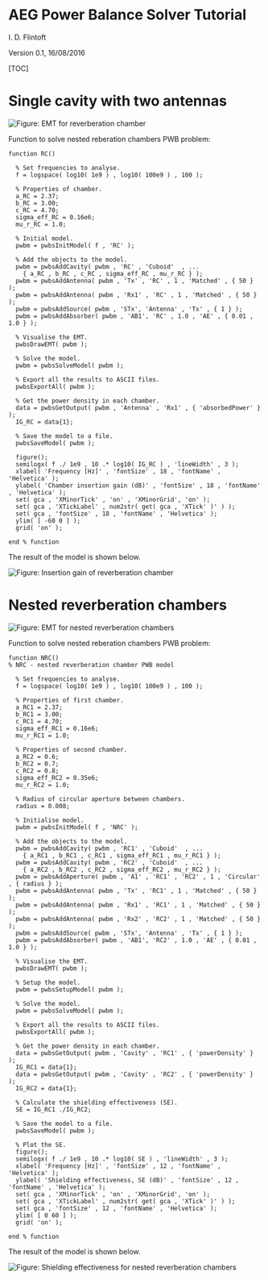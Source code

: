 # AEG Power Balance Solver Tutorial

I. D. Flintoft

Version 0.1, 16/08/2016

[TOC]

# Single cavity with two antennas

![Figure: EMT for reverberation chamber](../doc/figures/RC_EMT.png)

Function to solve nested reberation chambers PWB problem:

    function RC()

      % Set frequencies to analyse.
      f = logspace( log10( 1e9 ) , log10( 100e9 ) , 100 );

      % Properties of chamber.
      a_RC = 2.37;
      b_RC = 3.00;
      c_RC = 4.70;
      sigma_eff_RC = 0.16e6; 
      mu_r_RC = 1.0;

      % Initial model.
      pwbm = pwbsInitModel( f , 'RC' );
      
      % Add the objects to the model.
      pwbm = pwbsAddCavity( pwbm , 'RC' , 'Cuboid'  , ...
        { a_RC , b_RC , c_RC , sigma_eff_RC , mu_r_RC } );
      pwbm = pwbsAddAntenna( pwbm , 'Tx' , 'RC' , 1 , 'Matched' , { 50 } );
      pwbm = pwbsAddAntenna( pwbm , 'Rx1' , 'RC' , 1 , 'Matched' , { 50 } );
      pwbm = pwbsAddSource( pwbm , 'STx', 'Antenna' , 'Tx' , { 1 } );
      pwbm = pwbsAddAbsorber( pwbm , 'AB1', 'RC' , 1.0 , 'AE' , { 0.01 , 1.0 } );
   
      % Visualise the EMT.
      pwbsDrawEMT( pwbm );    
      
      % Solve the model.
      pwbm = pwbsSolveModel( pwbm );
         
      % Export all the results to ASCII files.
      pwbsExportAll( pwbm );
     
      % Get the power density in each chamber.
      data = pwbsGetOutput( pwbm , 'Antenna' , 'Rx1' , { 'absorbedPower' } );
      IG_RC = data{1};
       
      % Save the model to a file.
      pwbsSaveModel( pwbm );
      
      figure();
      semilogx( f ./ 1e9 , 10 .* log10( IG_RC ) , 'lineWidth' , 3 );
      xlabel( 'Frequency [Hz]' , 'fontSize' , 18 , 'fontName' , 'Helvetica' );
      ylabel( 'Chamber insertion gain (dB)' , 'fontSize' , 18 , 'fontName' , 'Helvetica' );
      set( gca , 'XMinorTick' , 'on' , 'XMinorGrid', 'on' );
      set( gca , 'XTickLabel' , num2str( get( gca , 'XTick' )' ) );
      set( gca , 'fontSize' , 18 , 'fontName' , 'Helvetica' );
      ylim( [ -60 0 ] );
      grid( 'on' );
      
    end % function

The result of the model is shown below.

![Figure: Insertion gain of reverberation chamber](../doc/figures/RC_IG.png)

# Nested reverberation chambers

![Figure: EMT for nested reverberation chambers](../doc/figures/NRC_EMT.png)

Function to solve nested reberation chambers PWB problem:

    function NRC()
    % NRC - nested reverberation chamber PWB model
    
      % Set frequencies to analyse.
      f = logspace( log10( 1e9 ) , log10( 100e9 ) , 100 );

      % Properties of first chamber.
      a_RC1 = 2.37;
      b_RC1 = 3.00;
      c_RC1 = 4.70;
      sigma_eff_RC1 = 0.16e6; 
      mu_r_RC1 = 1.0;

      % Properties of second chamber.
      a_RC2 = 0.6;
      b_RC2 = 0.7;
      c_RC2 = 0.8;
      sigma_eff_RC2 = 0.35e6;
      mu_r_RC2 = 1.0;
    
      % Radius of circular aperture between chambers.
      radius = 0.008;

      % Initialise model.
      pwbm = pwbsInitModel( f , 'NRC' );
      
      % Add the objects to the model.
      pwbm = pwbsAddCavity( pwbm , 'RC1' , 'Cuboid'  , ...
        { a_RC1 , b_RC1 , c_RC1 , sigma_eff_RC1 , mu_r_RC1 } );
      pwbm = pwbsAddCavity( pwbm , 'RC2' , 'Cuboid'  , ...
        { a_RC2 , b_RC2 , c_RC2 , sigma_eff_RC2 , mu_r_RC2 } );
      pwbm = pwbsAddAperture( pwbm , 'A1' , 'RC1' , 'RC2' , 1 , 'Circular' , { radius } );
      pwbm = pwbsAddAntenna( pwbm , 'Tx' , 'RC1' , 1 , 'Matched' , { 50 } );
      pwbm = pwbsAddAntenna( pwbm , 'Rx1' , 'RC1' , 1 , 'Matched' , { 50 } );
      pwbm = pwbsAddAntenna( pwbm , 'Rx2' , 'RC2' , 1 , 'Matched' , { 50 } );
      pwbm = pwbsAddSource( pwbm , 'STx', 'Antenna' , 'Tx' , { 1 } );
      pwbm = pwbsAddAbsorber( pwbm , 'AB1', 'RC2' , 1.0 , 'AE' , { 0.01 , 1.0 } );

      % Visualise the EMT.
      pwbsDrawEMT( pwbm );    
            
      % Setup the model.
      pwbm = pwbsSetupModel( pwbm );

      % Solve the model.
      pwbm = pwbsSolveModel( pwbm );
      
      % Export all the results to ASCII files.
      pwbsExportAll( pwbm );
     
      % Get the power density in each chamber.
      data = pwbsGetOutput( pwbm , 'Cavity' , 'RC1' , { 'powerDensity' } );
      IG_RC1 = data{1};
      data = pwbsGetOutput( pwbm , 'Cavity' , 'RC2' , { 'powerDensity' } );
      IG_RC2 = data{1};   
      
      % Calculate the shielding effectiveness (SE). 
      SE = IG_RC1 ./IG_RC2;
 
      % Save the model to a file.
      pwbsSaveModel( pwbm );
      
      % Plot the SE.
      figure();
      semilogx( f ./ 1e9 , 10 .* log10( SE ) , 'lineWidth' , 3 );
      xlabel( 'Frequency [Hz]' , 'fontSize' , 12 , 'fontName' , 'Helvetica' );
      ylabel( 'Shielding effectiveness, SE (dB)' , 'fontSize' , 12 , 'fontName' , 'Helvetica' );
      set( gca , 'XMinorTick' , 'on' , 'XMinorGrid', 'on' );
      set( gca , 'XTickLabel' , num2str( get( gca , 'XTick' )' ) );
      set( gca , 'fontSize' , 12 , 'fontName' , 'Helvetica' );
      ylim( [ 0 60 ] );
      grid( 'on' );
      
    end % function

The result of the model is shown below.

![Figure: Shielding effectiveness for nested reverberation chambers](../doc/figures/NRC_SE.png)
